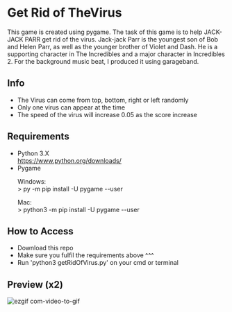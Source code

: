 # Get Rid of TheVirus
This game is created using pygame. The task of this game is to help JACK-JACK PARR get rid of the virus. 
Jack-jack Parr is the youngest son of Bob and Helen Parr, as well as the younger brother of Violet and Dash. 
He is a supporting character in The Incredibles and a major character in Incredibles 2. 
For the background music beat, I produced it using garageband.

## Info
- The Virus can come from top, bottom, right or left randomly
- Only one virus can appear at the time
- The speed of the virus will increase 0.05 as the score increase

## Requirements
- Python 3.X <br/>
  https://www.python.org/downloads/
- Pygame <br/>  
  <p>Windows:<br/>> py -m pip install -U pygame --user</p>
  <p>Mac:<br/>> python3 -m pip install -U pygame --user</p>

## How to Access
- Download this repo
- Make sure you fulfil the requirements above ^^^
- Run 'python3 getRidOfVirus.py' on your cmd or terminal

## Preview (x2)
![ezgif com-video-to-gif](https://user-images.githubusercontent.com/58356073/85097150-36bd4b80-b229-11ea-94a9-3e010a9ec82b.gif)
